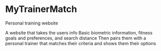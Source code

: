 # MyTrainerMatch
 Personal training website

A website that takes the users info
       Basic biometric information, fitness goals and preferences, and search distance
Then pairs them with a personal trainer that matches their criteria and shows them their options
